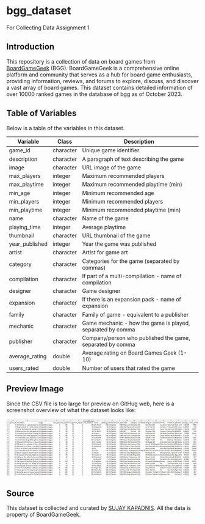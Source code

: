 # bgg_dataset
For Collecting Data Assignment 1

## Introduction
This repository is a collection of data on board games from [BoardGameGeek](https://boardgamegeek.com/) (BGG). BoardGameGeek is a comprehensive online platform and community that serves as a hub for board game enthusiasts, providing information, reviews, and forums to explore, discuss, and discover a vast array of board games. This dataset contains detailed information of over 10000 ranked games in the database of bgg as of October 2023.

## Table of Variables
Below is a table of the variables in this dataset.

| Variable         | Class     | Description                                         |
|------------------|-----------|-----------------------------------------------------|
| game_id          | character | Unique game identifier                              |
| description      | character | A paragraph of text describing the game             |
| image            | character | URL image of the game                                |
| max_players      | integer   | Maximum recommended players                         |
| max_playtime     | integer   | Maximum recommended playtime (min)                  |
| min_age          | integer   | Minimum recommended age                              |
| min_players      | integer   | Minimum recommended players                         |
| min_playtime     | integer   | Minimum recommended playtime (min)                  |
| name             | character | Name of the game                                     |
| playing_time     | integer   | Average playtime                                     |
| thumbnail        | character | URL thumbnail of the game                            |
| year_published   | integer   | Year the game was published                          |
| artist           | character | Artist for game art                                  |
| category         | character | Categories for the game (separated by commas)        |
| compilation      | character | If part of a multi-compilation - name of compilation |
| designer         | character | Game designer                                       |
| expansion        | character | If there is an expansion pack - name of expansion    |
| family           | character | Family of game - equivalent to a publisher          |
| mechanic         | character | Game mechanic - how the game is played, separated by comma |
| publisher        | character | Company/person who published the game, separated by comma |
| average_rating   | double    | Average rating on Board Games Geek (1-10)            |
| users_rated      | double    | Number of users that rated the game                  |

## Preview Image
Since the CSV file is too large for preview on GitHug web, here is a screenshot overview of what the dataset looks like:

![Preview Image](data/preview_image.png)

## Source

This dataset is collected and curated by [SUJAY KAPADNIS](https://www.kaggle.com/datasets/sujaykapadnis/board-games/code). All the data is property of BoardGameGeek.

